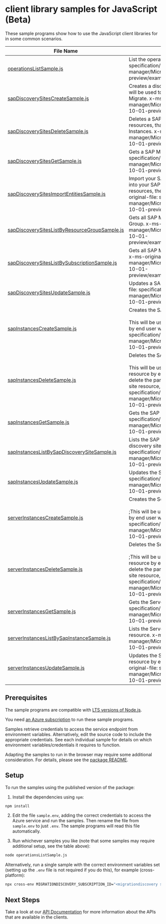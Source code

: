 # client library samples for JavaScript (Beta)

These sample programs show how to use the JavaScript client libraries for in some common scenarios.

| **File Name**                                                                               | **Description**                                                                                                                                                                                                                                                                                                                                                                                                                                               |
| ------------------------------------------------------------------------------------------- | ------------------------------------------------------------------------------------------------------------------------------------------------------------------------------------------------------------------------------------------------------------------------------------------------------------------------------------------------------------------------------------------------------------------------------------------------------------- |
| [operationsListSample.js][operationslistsample]                                             | List the operations for the provider x-ms-original-file: specification/workloads/resource-manager/Microsoft.Workloads/operations/preview/2023-10-01-preview/examples/Operations_List.json                                                                                                                                                                                                                                                                     |
| [sapDiscoverySitesCreateSample.js][sapdiscoverysitescreatesample]                           | Creates a discovery site resource for SAP Migration. This resource will be used to run system discovery and assessment with Azure Migrate. x-ms-original-file: specification/workloads/resource-manager/Microsoft.Workloads/SAPDiscoverySites/preview/2023-10-01-preview/examples/SAPDiscoverySites_Create.json                                                                                                                                               |
| [sapDiscoverySitesDeleteSample.js][sapdiscoverysitesdeletesample]                           | Deletes a SAP Migration discovery site resource and its child resources, that is the associated SAP Instances and Server Instances. x-ms-original-file: specification/workloads/resource-manager/Microsoft.Workloads/SAPDiscoverySites/preview/2023-10-01-preview/examples/SAPDiscoverySites_Delete.json                                                                                                                                                      |
| [sapDiscoverySitesGetSample.js][sapdiscoverysitesgetsample]                                 | Gets a SAP Migration discovery site resource. x-ms-original-file: specification/workloads/resource-manager/Microsoft.Workloads/SAPDiscoverySites/preview/2023-10-01-preview/examples/SAPDiscoverySites_Get.json                                                                                                                                                                                                                                               |
| [sapDiscoverySitesImportEntitiesSample.js][sapdiscoverysitesimportentitiessample]           | Import your SAP systems' inventory using the [Discovery template](https://go.microsoft.com/fwlink/?linkid=2249111) into your SAP Migration discovery site resource and it's child resources, the SAP instances and Server instances. x-ms-original-file: specification/workloads/resource-manager/Microsoft.Workloads/SAPDiscoverySites/preview/2023-10-01-preview/examples/SAPDiscoverySites_ImportEntities.json                                             |
| [sapDiscoverySitesListByResourceGroupSample.js][sapdiscoverysiteslistbyresourcegroupsample] | Gets all SAP Migration discovery site resources in a Resource Group. x-ms-original-file: specification/workloads/resource-manager/Microsoft.Workloads/SAPDiscoverySites/preview/2023-10-01-preview/examples/SAPDiscoverySites_ListByResourceGroup.json                                                                                                                                                                                                        |
| [sapDiscoverySitesListBySubscriptionSample.js][sapdiscoverysiteslistbysubscriptionsample]   | Gets all SAP Migration discovery site resources in a Subscription. x-ms-original-file: specification/workloads/resource-manager/Microsoft.Workloads/SAPDiscoverySites/preview/2023-10-01-preview/examples/SAPDiscoverySites_ListBySubscription.json                                                                                                                                                                                                           |
| [sapDiscoverySitesUpdateSample.js][sapdiscoverysitesupdatesample]                           | Updates a SAP Migration discovery site resource. x-ms-original-file: specification/workloads/resource-manager/Microsoft.Workloads/SAPDiscoverySites/preview/2023-10-01-preview/examples/SAPDiscoverySites_Update.json                                                                                                                                                                                                                                         |
| [sapInstancesCreateSample.js][sapinstancescreatesample]                                     | Creates the SAP Instance resource. <br><br>This will be used by service only. PUT operation on this resource by end user will return a Bad Request error. x-ms-original-file: specification/workloads/resource-manager/Microsoft.Workloads/SAPDiscoverySites/preview/2023-10-01-preview/examples/SAPInstances_Create.json                                                                                                                                     |
| [sapInstancesDeleteSample.js][sapinstancesdeletesample]                                     | Deletes the SAP Instance resource. <br><br>This will be used by service only. Delete operation on this resource by end user will return a Bad Request error. You can delete the parent resource, which is the SAP Migration discovery site resource, using the delete operation on it. x-ms-original-file: specification/workloads/resource-manager/Microsoft.Workloads/SAPDiscoverySites/preview/2023-10-01-preview/examples/SAPInstances_Delete.json        |
| [sapInstancesGetSample.js][sapinstancesgetsample]                                           | Gets the SAP Instance resource. x-ms-original-file: specification/workloads/resource-manager/Microsoft.Workloads/SAPDiscoverySites/preview/2023-10-01-preview/examples/SAPInstances_Get.json                                                                                                                                                                                                                                                                  |
| [sapInstancesListBySapDiscoverySiteSample.js][sapinstanceslistbysapdiscoverysitesample]     | Lists the SAP Instance resources for the given SAP Migration discovery site resource. x-ms-original-file: specification/workloads/resource-manager/Microsoft.Workloads/SAPDiscoverySites/preview/2023-10-01-preview/examples/SAPInstances_List.json                                                                                                                                                                                                           |
| [sapInstancesUpdateSample.js][sapinstancesupdatesample]                                     | Updates the SAP Instance resource. x-ms-original-file: specification/workloads/resource-manager/Microsoft.Workloads/SAPDiscoverySites/preview/2023-10-01-preview/examples/SAPInstances_Update.json                                                                                                                                                                                                                                                            |
| [serverInstancesCreateSample.js][serverinstancescreatesample]                               | Creates the Server Instance resource. <br><br>;This will be used by service only. PUT operation on this resource by end user will return a Bad Request error. x-ms-original-file: specification/workloads/resource-manager/Microsoft.Workloads/SAPDiscoverySites/preview/2023-10-01-preview/examples/ServerInstances_Create.json                                                                                                                              |
| [serverInstancesDeleteSample.js][serverinstancesdeletesample]                               | Deletes the Server Instance resource. <br><br>;This will be used by service only. Delete operation on this resource by end user will return a Bad Request error. You can delete the parent resource, which is the SAP Migration discovery site resource, using the delete operation on it. x-ms-original-file: specification/workloads/resource-manager/Microsoft.Workloads/SAPDiscoverySites/preview/2023-10-01-preview/examples/ServerInstances_Delete.json |
| [serverInstancesGetSample.js][serverinstancesgetsample]                                     | Gets the Server Instance resource. x-ms-original-file: specification/workloads/resource-manager/Microsoft.Workloads/SAPDiscoverySites/preview/2023-10-01-preview/examples/ServerInstances_Get.json                                                                                                                                                                                                                                                            |
| [serverInstancesListBySapInstanceSample.js][serverinstanceslistbysapinstancesample]         | Lists the Server Instance resources for the given SAP Instance resource. x-ms-original-file: specification/workloads/resource-manager/Microsoft.Workloads/SAPDiscoverySites/preview/2023-10-01-preview/examples/ServerInstances_List.json                                                                                                                                                                                                                     |
| [serverInstancesUpdateSample.js][serverinstancesupdatesample]                               | Updates the Server Instance resource. This operation on a resource by end user will return a Bad Request error. x-ms-original-file: specification/workloads/resource-manager/Microsoft.Workloads/SAPDiscoverySites/preview/2023-10-01-preview/examples/ServerInstances_Update.json                                                                                                                                                                            |

## Prerequisites

The sample programs are compatible with [LTS versions of Node.js](https://github.com/nodejs/release#release-schedule).

You need [an Azure subscription][freesub] to run these sample programs.

Samples retrieve credentials to access the service endpoint from environment variables. Alternatively, edit the source code to include the appropriate credentials. See each individual sample for details on which environment variables/credentials it requires to function.

Adapting the samples to run in the browser may require some additional consideration. For details, please see the [package README][package].

## Setup

To run the samples using the published version of the package:

1. Install the dependencies using `npm`:

```bash
npm install
```

2. Edit the file `sample.env`, adding the correct credentials to access the Azure service and run the samples. Then rename the file from `sample.env` to just `.env`. The sample programs will read this file automatically.

3. Run whichever samples you like (note that some samples may require additional setup, see the table above):

```bash
node operationsListSample.js
```

Alternatively, run a single sample with the correct environment variables set (setting up the `.env` file is not required if you do this), for example (cross-platform):

```bash
npx cross-env MIGRATIONDISCOVERY_SUBSCRIPTION_ID="<migrationdiscovery subscription id>" node operationsListSample.js
```

## Next Steps

Take a look at our [API Documentation][apiref] for more information about the APIs that are available in the clients.

[operationslistsample]: https://github.com/Azure/azure-sdk-for-js/blob/main/sdk/migrationdiscovery/arm-migrationdiscoverysap/samples/v1-beta/javascript/operationsListSample.js
[sapdiscoverysitescreatesample]: https://github.com/Azure/azure-sdk-for-js/blob/main/sdk/migrationdiscovery/arm-migrationdiscoverysap/samples/v1-beta/javascript/sapDiscoverySitesCreateSample.js
[sapdiscoverysitesdeletesample]: https://github.com/Azure/azure-sdk-for-js/blob/main/sdk/migrationdiscovery/arm-migrationdiscoverysap/samples/v1-beta/javascript/sapDiscoverySitesDeleteSample.js
[sapdiscoverysitesgetsample]: https://github.com/Azure/azure-sdk-for-js/blob/main/sdk/migrationdiscovery/arm-migrationdiscoverysap/samples/v1-beta/javascript/sapDiscoverySitesGetSample.js
[sapdiscoverysitesimportentitiessample]: https://github.com/Azure/azure-sdk-for-js/blob/main/sdk/migrationdiscovery/arm-migrationdiscoverysap/samples/v1-beta/javascript/sapDiscoverySitesImportEntitiesSample.js
[sapdiscoverysiteslistbyresourcegroupsample]: https://github.com/Azure/azure-sdk-for-js/blob/main/sdk/migrationdiscovery/arm-migrationdiscoverysap/samples/v1-beta/javascript/sapDiscoverySitesListByResourceGroupSample.js
[sapdiscoverysiteslistbysubscriptionsample]: https://github.com/Azure/azure-sdk-for-js/blob/main/sdk/migrationdiscovery/arm-migrationdiscoverysap/samples/v1-beta/javascript/sapDiscoverySitesListBySubscriptionSample.js
[sapdiscoverysitesupdatesample]: https://github.com/Azure/azure-sdk-for-js/blob/main/sdk/migrationdiscovery/arm-migrationdiscoverysap/samples/v1-beta/javascript/sapDiscoverySitesUpdateSample.js
[sapinstancescreatesample]: https://github.com/Azure/azure-sdk-for-js/blob/main/sdk/migrationdiscovery/arm-migrationdiscoverysap/samples/v1-beta/javascript/sapInstancesCreateSample.js
[sapinstancesdeletesample]: https://github.com/Azure/azure-sdk-for-js/blob/main/sdk/migrationdiscovery/arm-migrationdiscoverysap/samples/v1-beta/javascript/sapInstancesDeleteSample.js
[sapinstancesgetsample]: https://github.com/Azure/azure-sdk-for-js/blob/main/sdk/migrationdiscovery/arm-migrationdiscoverysap/samples/v1-beta/javascript/sapInstancesGetSample.js
[sapinstanceslistbysapdiscoverysitesample]: https://github.com/Azure/azure-sdk-for-js/blob/main/sdk/migrationdiscovery/arm-migrationdiscoverysap/samples/v1-beta/javascript/sapInstancesListBySapDiscoverySiteSample.js
[sapinstancesupdatesample]: https://github.com/Azure/azure-sdk-for-js/blob/main/sdk/migrationdiscovery/arm-migrationdiscoverysap/samples/v1-beta/javascript/sapInstancesUpdateSample.js
[serverinstancescreatesample]: https://github.com/Azure/azure-sdk-for-js/blob/main/sdk/migrationdiscovery/arm-migrationdiscoverysap/samples/v1-beta/javascript/serverInstancesCreateSample.js
[serverinstancesdeletesample]: https://github.com/Azure/azure-sdk-for-js/blob/main/sdk/migrationdiscovery/arm-migrationdiscoverysap/samples/v1-beta/javascript/serverInstancesDeleteSample.js
[serverinstancesgetsample]: https://github.com/Azure/azure-sdk-for-js/blob/main/sdk/migrationdiscovery/arm-migrationdiscoverysap/samples/v1-beta/javascript/serverInstancesGetSample.js
[serverinstanceslistbysapinstancesample]: https://github.com/Azure/azure-sdk-for-js/blob/main/sdk/migrationdiscovery/arm-migrationdiscoverysap/samples/v1-beta/javascript/serverInstancesListBySapInstanceSample.js
[serverinstancesupdatesample]: https://github.com/Azure/azure-sdk-for-js/blob/main/sdk/migrationdiscovery/arm-migrationdiscoverysap/samples/v1-beta/javascript/serverInstancesUpdateSample.js
[apiref]: https://docs.microsoft.com/javascript/api/@azure/arm-migrationdiscoverysap?view=azure-node-preview
[freesub]: https://azure.microsoft.com/free/
[package]: https://github.com/Azure/azure-sdk-for-js/tree/main/sdk/migrationdiscovery/arm-migrationdiscoverysap/README.md
